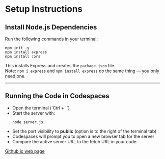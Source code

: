 # Setup Instructions

## Install Node.js Dependencies

Run the following commands in your terminal:

```
npm init -y
npm install express
npm install cors
```

This installs Express and creates the `package.json` file.  
Note: `npm i express` and `npm install express` do the same thing — you only need one.

---

## Running the Code in Codespaces

- Open the terminal (`Ctrl + \``)
- Start the server with:
  ```
  node server.js
  ```
- Set the port visibility to **public** (option is to the right of the terminal tab)
- Codespaces will prompt you to open a new browser tab for the server
- Compare the active server URL to the fetch URL in your code:


[Github io web page](https://masonhaines.github.io/CS491-MasonSamuel-Exercise4Main/)
